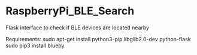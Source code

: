 # RaspberryPi_BLE_Search
Flask interface to check if BLE devices are located nearby

Requirements:
sudo apt-get install python3-pip libglib2.0-dev python-flask
sudo pip3 install bluepy
